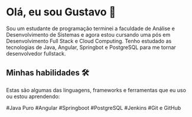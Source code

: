 # Olá, eu sou Gustavo 👋

Sou um estudante de programação terminei a faculdade de Análise e Desenvolvimento de Sistemas e agora estou cursando uma pós em Desenvolvimento Full Stack e Cloud Computing. Tenho estudado as tecnologias de Java, Angular, Springbot e PostgreSQL para me tornar desenvolvedor fullstack.

## Minhas habilidades 🛠️

Estas são algumas das linguagens, frameworks e ferramentas que eu uso ou estou aprendendo:

#Java Puro
#Angular
#Springboot
#PostgreSQL
#Jenkins
#Git e GitHub
